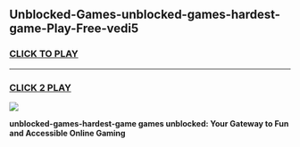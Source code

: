 
## Unblocked-Games-unblocked-games-hardest-game-Play-Free-vedi5
<h3>
<a href="https://premium76.site?title=unblocked-games-hardest-game&ref=10A">CLICK TO PLAY</a></h3>
<hr>

<h3>
<a href="https://premium76.site?title=unblocked-games-hardest-game&ref=10A">CLICK 2 PLAY</a>
  
</h3>

<a href="https://premium76.site?title=unblocked-games-hardest-game&ref=10A"><img src="https://clearcache.store/games.png"></a>


**unblocked-games-hardest-game games unblocked: Your Gateway to Fun and Accessible Online Gaming**

